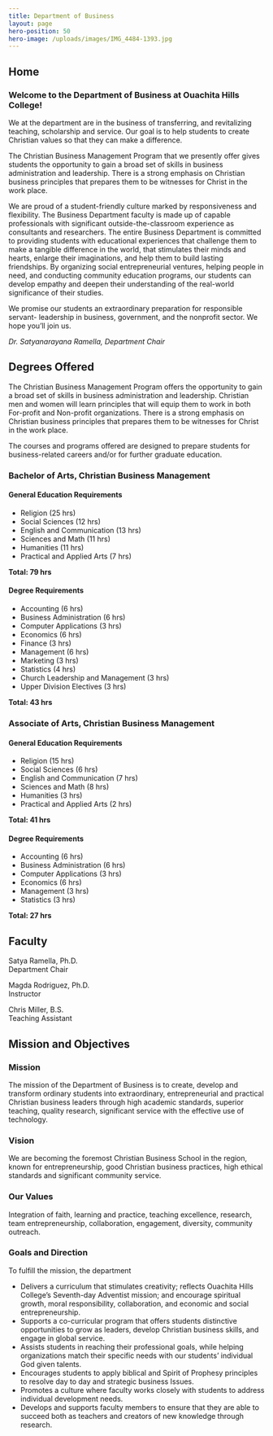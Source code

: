 ```yaml
---
title: Department of Business
layout: page
hero-position: 50
hero-image: /uploads/images/IMG_4484-1393.jpg
---
```


## Home

### Welcome to the Department of Business at Ouachita Hills College!

We at the department are in the business of transferring, and revitalizing teaching, scholarship and service. Our goal 
is to help students to create Christian values so that they can make a difference.

The Christian Business Management Program that we presently offer gives students the opportunity to gain a broad set of 
skills in business administration and leadership. There is a strong emphasis on Christian business principles that 
prepares them to be witnesses for Christ in the work place.

We are proud of a student-friendly culture marked by responsiveness and flexibility. The Business Department faculty is 
made up of capable professionals with significant outside-the-classroom experience as consultants and researchers. The 
entire Business Department is committed to providing students with educational experiences that challenge them to make 
a tangible difference in the world, that stimulates their minds and hearts, enlarge their imaginations, and help them to 
build lasting friendships. By organizing social entrepreneurial ventures, helping people in need, and conducting 
community education programs, our students can develop empathy and deepen their understanding of the real-world 
significance of their studies.

We promise our students an extraordinary preparation for responsible servant- leadership in business, government, and 
the nonprofit sector. We hope you’ll join us.

*Dr. Satyanarayana Ramella, Department Chair*
    
## Degrees Offered
    
The Christian Business Management Program offers the opportunity to gain a broad set of skills in business 
administration and leadership. Christian men and women will learn principles that will equip them to work in both 
For-profit and Non-profit organizations. There is a strong emphasis on Christian business principles that prepares them 
to be witnesses for Christ in the work place. 
      
The courses and programs offered are designed to prepare students for business-related careers and/or for further 
graduate education.

### Bachelor of Arts, Christian Business Management

#### General Education Requirements

- Religion (25 hrs)
- Social Sciences (12 hrs)
- English and Communication (13 hrs)
- Sciences and Math (11 hrs)
- Humanities (11 hrs)
- Practical and Applied Arts (7 hrs)

**Total: 79 hrs**

#### Degree Requirements

- Accounting (6 hrs)
- Business Administration (6 hrs)
- Computer Applications (3 hrs)
- Economics (6 hrs)
- Finance (3 hrs)
- Management (6 hrs)
- Marketing (3 hrs)
- Statistics (4 hrs)
- Church Leadership and Management (3 hrs)
- Upper Division Electives (3 hrs)

**Total: 43 hrs** 
                    
### Associate of Arts, Christian Business Management

#### General Education Requirements

- Religion (15 hrs)
- Social Sciences (6 hrs)
- English and Communication (7 hrs)
- Sciences and Math (8 hrs)
- Humanities (3 hrs)
- Practical and Applied Arts (2 hrs)

**Total: 41 hrs**

#### Degree Requirements

- Accounting (6 hrs)
- Business Administration (6 hrs)
- Computer Applications (3 hrs)
- Economics (6 hrs)
- Management (3 hrs)
- Statistics (3 hrs)

**Total: 27 hrs**

## Faculty

Satya Ramella, Ph.D.  
Department Chair
                                    
Magda Rodriguez, Ph.D.  
Instructor

Chris Miller, B.S.  
Teaching Assistant

## Mission and Objectives

### Mission

The mission of the Department of Business is to create, develop and transform ordinary students into extraordinary, 
entrepreneurial and practical Christian business leaders through high academic standards, superior teaching, quality 
research, significant service with the effective use of technology.

### Vision

We are becoming the foremost Christian Business School in the region, known for entrepreneurship, good Christian 
business practices, high ethical standards and significant community service.

### Our Values

Integration of faith, learning and practice, teaching excellence, research, team entrepreneurship, collaboration, 
engagement, diversity, community outreach.

### Goals and Direction

To fulfill the mission, the department

- Delivers a curriculum that stimulates creativity; reflects Ouachita Hills College’s Seventh-day Adventist mission; and
  encourage spiritual growth, moral responsibility, collaboration, and economic and social entrepreneurship.
- Supports a co-curricular program that offers students distinctive opportunities to grow as leaders, develop Christian 
  business skills, and engage in global service.
- Assists students in reaching their professional goals, while helping organizations match their specific needs with our
  students’ individual God given talents.
- Encourages students to apply biblical and Spirit of Prophesy principles to resolve day to day and strategic business 
  Issues.
- Promotes a culture where faculty works closely with students to address individual development needs.
- Develops and supports faculty members to ensure that they are able to succeed both as teachers and creators of new 
  knowledge through research.